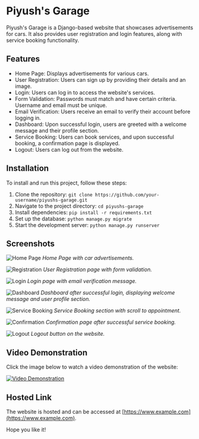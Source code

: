 # Piyush's Garage

Piyush's Garage is a Django-based website that showcases advertisements for cars. It also provides user registration and login features, along with service booking functionality.

## Features

- Home Page: Displays advertisements for various cars.
- User Registration: Users can sign up by providing their details and an image.
- Login: Users can log in to access the website's services.
- Form Validation: Passwords must match and have certain criteria. Username and email must be unique.
- Email Verification: Users receive an email to verify their account before logging in.
- Dashboard: Upon successful login, users are greeted with a welcome message and their profile section.
- Service Booking: Users can book services, and upon successful booking, a confirmation page is displayed.
- Logout: Users can log out from the website.

## Installation

To install and run this project, follow these steps:

1. Clone the repository: `git clone https://github.com/your-username/piyushs-garage.git`
2. Navigate to the project directory: `cd piyushs-garage`
3. Install dependencies: `pip install -r requirements.txt`
4. Set up the database: `python manage.py migrate`
5. Start the development server: `python manage.py runserver`

## Screenshots

![Home Page](screenshots/home.png)
*Home Page with car advertisements.*

![Registration](screenshots/registration.png)
*User Registration page with form validation.*

![Login](screenshots/login.png)
*Login page with email verification message.*

![Dashboard](screenshots/dashboard.png)
*Dashboard after successful login, displaying welcome message and user profile section.*

![Service Booking](screenshots/booking.png)
*Service Booking section with scroll to appointment.*

![Confirmation](screenshots/confirmation.png)
*Confirmation page after successful service booking.*

![Logout](screenshots/logout.png)
*Logout button on the website.*

## Video Demonstration

Click the image below to watch a video demonstration of the website:

[![Video Demonstration](https://img.youtube.com/vi/idECCMCUG4c/0.jpg)](https://www.youtube.com/watch?v=idECCMCUG4c)

## Hosted Link

The website is hosted and can be accessed at [https://www.example.com](https://www.example.com).

Hope you like it!

